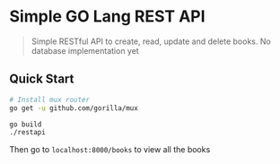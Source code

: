 # Simple GO Lang REST API

> Simple RESTful API to create, read, update and delete books. No database implementation yet

## Quick Start


``` sh
# Install mux router
go get -u github.com/gorilla/mux
```

``` sh
go build
./restapi
```

Then go to `localhost:8000/books` to view all the books
